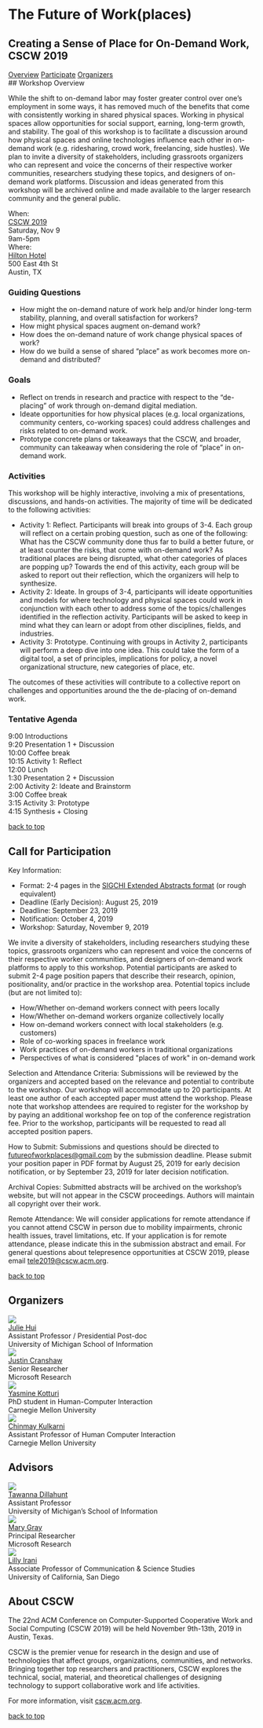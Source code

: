 <div id="top"></div> 

<h1 class="title">The Future of Work(<span>places</span>)</h1>
<h2 class="subtitle">
    <span>Creating a Sense of Place for On-Demand Work,</span>
    <span>CSCW 2019</span>
</h2>

<div id="menu">
<a href="#info">Overview</a>  
<a href="#participate">Participate</a>  
<a href="#organizers">Organizers</a> 
</div>

<div id="info"></div>
## Workshop Overview

While the shift to on-demand labor may foster greater control over one’s employment in some ways, it has removed much of the benefits that come with consistently working in shared physical spaces. Working in physical spaces allow opportunities for social support, earning, long-term growth, and stability. The goal of this workshop is to facilitate a discussion around how physical spaces and online technologies influence each other in on-demand work (e.g. ridesharing, crowd work, freelancing, side hustles). We plan to invite a diversity of stakeholders, including grassroots organizers who can represent and voice the concerns of their respective worker communities, researchers studying these topics, and designers of on-demand work platforms. Discussion and ideas generated from this workshop will be archived online and made available to the larger research community and the general public.  

<div class="where-when box">
    <div>
        <div class="accent">When:</div>
        <div><a href="http://cscw.acm.org/2019/" target="_blank">CSCW 2019</a></div> 
        <div>Saturday, Nov 9</div> 
        <div>9am-5pm</div>
    </div>
    <div>
        <div class="accent">Where:</div> 
        <div><a href="https://www3.hilton.com/en/hotels/texas/hilton-austin-AUSCVHH/index.html?SEO_id=GMB-HI-AUSCVHH" target="_blank">Hilton Hotel</a></div>
        <div>500 East 4th St</div> 
        <div>Austin, TX</div>
    </div>
</div>
  
### Guiding Questions

- How might the on-demand nature of work help and/or hinder long-term stability, planning, and overall satisfaction for workers?
- How might physical spaces augment on-demand work? 
- How does the on-demand nature of work change physical spaces of work? 
- How do we build a sense of shared “place” as work becomes more on-demand and distributed?

### Goals

- <span class="accent">Reflect</span> on trends in research and practice with respect to the “de-placing” of work through on-demand digital mediation. 
- <span class="accent">Ideate</span> opportunities for how physical places (e.g. local organizations, community centers, co-working spaces) could address challenges and risks related to on-demand work.
- <span class="accent">Prototype</span> concrete plans or takeaways that the CSCW, and broader, community can takeaway when considering the role of “place” in on-demand work. 

### Activities

This workshop will be highly interactive, involving a mix of presentations, discussions, and hands-on activities. The majority of time will be dedicated to the following activities:  

- <span class="accent">Activity 1: Reflect</span>. Participants will break into groups of 3-4. Each group will reflect on a certain probing question, such as one of the following: What has the CSCW community done thus far to build a better future, or at least counter the risks, that come with on-demand work? As traditional places are being disrupted, what other categories of places are popping up? Towards the end of this activity, each group will be asked to report out their reflection, which the organizers will help to synthesize.
- <span class="accent">Activity 2: Ideate</span>. In groups of 3-4, participants will ideate opportunities and models for where technology and physical spaces could work in conjunction with each other to address some of the topics/challenges identified in the reflection activity. Participants will be asked to keep in mind what they can learn or adopt from other disciplines, fields, and industries.
- <span class="accent">Activity 3: Prototype</span>. Continuing with groups in Activity 2, participants will perform a deep dive into one idea. This could take the form of a digital tool, a set of principles, implications for policy, a novel organizational structure, new categories of place, etc.

The outcomes of these activities will contribute to a collective report on challenges and opportunities around the the de-placing of on-demand work.


### Tentative Agenda

<div class="agenda">
    <div class="agenda-item"><span>9:00</span> <span class="agenda-item-name">Introductions</span></div>
    <div class="agenda-item"><span>9:20</span> <span class="agenda-item-name">Presentation 1 + Discussion</span></div>  
    <div class="agenda-item"><span>10:00</span> <span class="agenda-item-name">Coffee break</span></div>  
    <div class="agenda-item"><span>10:15</span> <span class="agenda-item-name">Activity 1: Reflect</span></div>  
    <div class="agenda-item"><span>12:00</span> <span class="agenda-item-name">Lunch</span></div>  
    <div class="agenda-item"><span>1:30</span> <span class="agenda-item-name">Presentation 2 + Discussion</span></div>  
    <div class="agenda-item"><span>2:00</span> <span class="agenda-item-name">Activity 2: Ideate and Brainstorm</span></div>  
    <div class="agenda-item"><span>3:00</span> <span class="agenda-item-name">Coffee break</span></div>  
    <div class="agenda-item"><span>3:15</span> <span class="agenda-item-name">Activity 3: Prototype</span></div> 
    <div class="agenda-item"><span>4:15</span> <span class="agenda-item-name">Synthesis + Closing</span></div>
</div>

<a class="to-top" href="#top">back to top</a> 

<div id="participate"></div>

## Call for Participation

<div class="box">
    <div class="box-title">Key Information:</div>
    <ul>  
        <li><span class="accent">Format:</span> 2-4 pages in the <a href="https://sigchi.org/templates/">SIGCHI Extended Abstracts format</a> (or rough equivalent)</li>
        <li><span class="accent">Deadline (Early Decision):</span> August 25, 2019</li>
        <li><span class="accent">Deadline:</span> September 23, 2019</li>
        <li><span class="accent">Notification:</span> October 4, 2019</li>
        <li><span class="accent">Workshop:</span> Saturday, November 9, 2019</li>
    </ul>
</div>

We invite a diversity of stakeholders, including researchers studying these topics, grassroots organizers who can represent and voice the concerns of their respective worker communities, and designers of on-demand work platforms to apply to this workshop. Potential participants are asked to submit 2-4 page position papers that describe their research, opinion, positionality, and/or practice in the workshop area. Potential topics include (but are not limited to):

- How/Whether on-demand workers connect with peers locally
- How/Whether on-demand workers organize collectively locally
- How on-demand workers connect with local stakeholders (e.g. customers)
- Role of co-working spaces in freelance work
- Work practices of on-demand workers in traditional organizations
- Perspectives of what is considered "places of work" in on-demand work

<span class="accent">Selection and Attendance Criteria:</span> Submissions will be reviewed by the organizers and accepted based on the relevance and potential to contribute to the workshop. Our workshop will accommodate up to 20 participants. At least one author of each accepted paper must attend the workshop. Please note that workshop attendees are required to register for the workshop by by paying an additional workshop fee on top of the conference registration fee. Prior to the workshop, participants will be requested to read all accepted position papers.

<span class="accent">How to Submit:</span> Submissions and questions should be directed to <a href="mailto:futureofworkplaces@gmail.com" target="_blank">futureofworkplaces@gmail.com</a> by the submission deadline. Please submit your position paper in PDF format by August 25, 2019 for early decision notification, or by September 23, 2019 for later decision notification.

<span class="accent">Archival Copies:</span> Submitted abstracts will be archived on the workshop’s website, but will not appear in the CSCW proceedings. Authors will maintain all copyright over their work.

<span class="accent">Remote Attendance:</span> We will consider applications for remote attendance if you cannot attend CSCW in person due to mobility impairments, chronic health issues, travel limitations, etc. If your application is for remote attendance, please indicate this in the submission abstract and email. For general questions about telepresence opportunities at CSCW 2019, please email <a href="mailto:tele2019@cscw.acm.org" target="_blank">tele2019@cscw.acm.org</a>.

<a class="to-top" href="#top">back to top</a> 

<div id="organizers"></div>

## Organizers

<div class="organizer">
    <img src="/assets/image/organizers/hui.jpg"/>
    <div class="organizer-info">
        <div class="organizer-name"><a href="http://juliehui.com/">Julie Hui</a></div>
        <div class="organizer-title">Assistant Professor / Presidential Post-doc</div>
        <div class="organizer-aff">University of Michigan School of Information</div>
    </div>
</div>

<div class="organizer">
    <img src="/assets/image/organizers/cranshaw.jpg"/>
    <div class="organizer-info">
        <div class="organizer-name"><a href="http://cranshaw.me/">Justin Cranshaw</a></div>
        <div class="organizer-title">Senior Researcher</div>
        <div class="organizer-aff">Microsoft Research</div>
    </div>
</div>

<div class="organizer">
    <img src="/assets/image/organizers/kotturi.jpg"/>
    <div class="organizer-info">
        <div class="organizer-name"><a href="https://scholar.google.com/citations?user=Q6Ju9MwAAAAJ&hl=en">Yasmine Kotturi</a></div>
        <div class="organizer-title">PhD student in Human-Computer Interaction</div>
        <div class="organizer-aff">Carnegie Mellon University</div>
    </div>
</div>

<div class="organizer">
    <img src="/assets/image/organizers/kulkarni.jpg"/>
    <div class="organizer-info">
        <div class="organizer-name"><a href="http://www.cs.cmu.edu/~chinmayk/">Chinmay Kulkarni</a></div>
        <div class="organizer-title">Assistant Professor of Human Computer Interaction</div>
        <div class="organizer-aff">Carnegie Mellon University</div>
    </div>
</div>

<!--**<a href="http://juliehui.com/">Julie Hui</a>** is an Assistant Professor/Presidential Post-doc at the University of Michigan School of Information. She has seven years of experience investigating how to best support peer information sharing and social support in informal work contexts, such as online crowdfunding communities, makerspaces, and neighborhood business groups. She is currently studying and building tools to support skill and self-efficacy development among low-resourced entrepreneurs.  

**<a href="http://cranshaw.me/">Justin Cranshaw</a>** is a researcher at Microsoft focusing on building and studying technologies to make individuals, teams, and organizations more productive at work. This workshop topic on the role of place in on-demand work bridges his current research interests to his past research, which focused on designing location-based social technologies for strengthening and supporting places, especially in an urban context.   

**<a href="https://scholar.google.com/citations?user=Q6Ju9MwAAAAJ&hl=en">Yasmine Kotturi</a>** is a PhD student in Human-Computer Interaction at Carnegie-Mellon. Last summer at Etsy, she investigated how thousands of Etsy sellers (based in the U.S., U.K., and India) organically leverage their peers to navigate uncertainties that arise in digitally-mediated work. With Community Forge, a co-working space in Wilkinsburg, PA, she is working to offer training courses on computer literacy and digital labor platforms to strengthen employability within the local community.   

**<a href="http://www.cs.cmu.edu/~chinmayk/">Chinmay Kulkarni</a>** is an Assistant Professor of Human Computer Interaction at Carnegie-Mellon, where he directs the Expertise@Scale lab. In his research, Chinmay introduces new collaborative computer systems that help people learn and work better; typically, these systems use the large scale of participation to yield benefits that are otherwise not achievable. 
-->

## Advisors
<div class="organizer">
    <img src="/assets/image/organizers/dillahunt.jpg"/>
    <div class="organizer-info">
        <div class="organizer-name"><a href="http://www.tawannadillahunt.com/">Tawanna Dillahunt</a></div>
        <div class="organizer-title">Assistant Professor</div>
        <div class="organizer-aff">University of Michigan’s School of Information</div>
    </div>
</div>

<div class="organizer">
    <img src="/assets/image/organizers/gray.jpg"/>
    <div class="organizer-info">
        <div class="organizer-name"><a href="https://marylgray.org/bio/">Mary Gray</a></div>
        <div class="organizer-title">Principal Researcher</div>
        <div class="organizer-aff">Microsoft Research</div>
    </div>
</div>

<div class="organizer">
    <img src="/assets/image/organizers/irani.jpg"/>
    <div class="organizer-info">
        <div class="organizer-name"><a href="https://quote.ucsd.edu/lirani/">Lilly Irani</a></div>
        <div class="organizer-title">Associate Professor of Communication & Science Studies</div>
        <div class="organizer-aff">University of California, San Diego</div>
    </div>
</div>

<!--
**<a href="http://www.tawannadillahunt.com/">Tawanna Dillahunt</a>** is an Assistant Professor at the University of Michigan’s School of Information (UMSI). Tawanna is primarily interested in identifying needs and opportunities to further explore how theories from the social sciences can be used to design technologies that have a positive impact on group and individual behavior. Tawanna designs, builds, enhances and deploys innovative technologies that solve real-world problems, particularly in underserved communities.

**<a href="https://marylgray.org/bio/">Mary Gray</a>** is a Senior Researcher at Microsoft Research and Fellow at Harvard University’s Berkman Klein Cen-ter for Internet and Society. She maintains a faculty position in the School of Informatics, Computing, and Engineering at Indiana University. Mary’s research looks at how technology access, material conditions, and everyday uses of media transform people’s lives. Mary's most recent book, Ghost Work: How to Stop Silicon Valley from Building a New Global Underclass in collaboration with Siddharth Suri, explores the impact of auto-mation on the future of work through workers’ present-day experiences of on-demand economies. Mary currently sits on several boards ad-dressing questions about the automation and the future of work and social responsibility in tech, including the Executive Board of Public Responsibility in Medicine and Research (PRIM&R) and Stanford University’s “One-Hundred-Year Study on Artificial Intelligence” (AI100) Standing Commit-tee.

**<a href="https://quote.ucsd.edu/lirani/">Lilly Irani</a>** is an Associate Professor of Communication & Science Studies at University of California, San Diego. She also serves as faculty in the Design Lab, Institute for Practical Ethics, the program in Critical Gender Studies, and sits on the Academic Advisory Board of AI Now (NYU). She is author of Chasing Innovation: Making Entrepreneurial Citizens in Modern India (Princeton University Press, 2019). Her research examines the cultural politics of high-tech work and the counter-practices they generate, as both an ethnographer, a designer, and a former technology worker. She is a co-founder and maintainer of digital labor activism tool Turkopticon. Her work has appeared at ACM SIGCHI, New Media & Society, Science, Technology & Human Values, South Atlantic Quarterly, and other venues.
-->


## About CSCW
  
The 22nd ACM Conference on Computer-Supported Cooperative Work and Social Computing (CSCW 2019) will be held November 9th-13th, 2019 in Austin, Texas.

CSCW is the premier venue for research in the design and use of technologies that affect groups, organizations, communities, and networks. Bringing together top researchers and practitioners, CSCW explores the technical, social, material, and theoretical challenges of designing technology to support collaborative work and life activities.

For more information, visit <a href="cscw.acm.org" target="_blank">cscw.acm.org</a>.
  
<a class="to-top" href="#top">back to top</a> 
